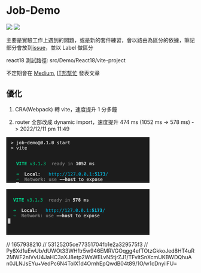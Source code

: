 # Job-Demo

<div>
  <img src="https://img.shields.io/badge/made%20by-janlin002-green" />
  <img src="https://img.shields.io/badge/project%20name-JOB--DEMO-blue" />
</div>

主要是實驗工作上遇到的問題，或是新的套件練習，會以路由為區分的依據，筆記部分會放到[issue](https://github.com/janlin002/Job-Demo/issues)，並以 Label 做區分

react18 測試路徑: src/Demo/React18/vite-project


不定期會在 [Medium](https://medium.com/@123davidbill), [IT邦幫忙](https://ithelp.ithome.com.tw/#_=_) 發表文章

## 優化

1. CRA(Webpack) 轉 vite，速度提升 1 分多鐘

2. router 全部改成 dynamic import，速度提升 474 ms (1052 ms -> 578 ms) -> 2022/12/11 pm 11:49

![image1](./src/assets/image/%E5%84%AA%E5%8C%96/%E6%88%AA%E5%9C%96%202022-12-11%20%E4%B8%8B%E5%8D%8811.45.20.png)

![image2](./src/assets/image/優化/%E6%88%AA%E5%9C%96%202022-12-11%20%E4%B8%8B%E5%8D%8811.46.27.png)

// 1657938210
// 53125205ce77351704fb1e2a329575f3
// Py8Xd1uEwUb/dUWOt33WHftr5w946EMRVGOqgg4efTOtzGkkoJed8HT4uR2MWF2nIVvU4JaHC3aXJ8etp2WsWELvN5tjrZJ1/TFvltSnXcmUKBWDQhuAn0JLNJsEYu+VedPc6N4TolX1d4OrnhEpQwdB04t89/1O/w1cDnyilFU=